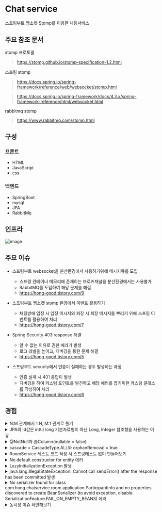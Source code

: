 # Chat service
스프링부트 웹소켓 Stomp를 이용한 채팅서비스

## 주요 참조 문서

stomp 프로토콜
> https://stomp.github.io/stomp-specification-1.2.html

스프링 stomp
> https://docs.spring.io/spring-framework/reference/web/websocket/stomp.html

> https://docs.spring.io/spring-framework/docs/4.3.x/spring-framework-reference/html/websocket.html

rabbitmq stomp
> https://www.rabbitmq.com/stomp.html

## 구성
### 프론트
* HTML
* JavaScript
* css

### 백엔드
* SpringBoot
* mysql
* JPA
* RabbitMq

## 인프라
![image](https://github.com/hongseungjae/chat-service/assets/41093183/35dc5856-5622-4f86-bb94-73b8e273f0f1)

## 주요 이슈
#### 
* 스프링부트 websocket을 분산환경에서 사용하기위해 메시지큐를 도입
  - 스프링 컨테이너 메모리에 존재하는 브로커채널을 분산환경에서는 사용불가
  - RabbitMQ를 도입하여 해당 문제를 해결
  - https://hong-good.tistory.com/9
 
* 스프링부트 웹소켓 stomp 환경에서 이벤트 활용하기
  - 채팅방에 입장 시 입장 메시지와 퇴장 시 퇴장 메시지를 뿌리기 위해 스프링 이벤트를 활용하여 처리
  - https://hong-good.tistory.com/7
 

* Spring Security 403 response 해결
  - 알 수 없는 이유로 권한 에러가 발생
  - 로그 레벨을 높이고, 디버깅을 통한 문제 해결
  - https://hong-good.tistory.com/5

* 스프링부트 security에서 인증이 실패하는 경우 발생하는 과정
  - 인증 실패 시 401 응답이 발생
  - 디버깅을 하여 커스텀 포인트를 발견하고 해당 에러를 잡기위한 커스텀 클래스를 작성하여 처리
  - https://hong-good.tistory.com/6

## 경험
<details>
    <summary>N:M 관계에서 1:N, M:1 관계로 풀기</summary>

* 채팅방(Room)과 유저(Member)의 관계는 다대다 입니다. 하나의 유저가 여러 채팅 방에 속해있을 수 있으며, 한 개의 방에는 여러명의 유저가 있게 됩니다.
JPA에서는 다대다 관계를 @ManyToMany를 이용해서 매핑 시킵니다. @ManyToMany를 사용하면 둘 테이블을 매핑시키기 위한 중간 테이블이 생깁니다. 
이 중간 테이블에는 다음과 같은 단점이 있습니다.
  1. 매핑정보만 들어가고 추가 데이터를 넣는 것이 불가능하다. 
  2. 중간 테이블이 숨겨져 있기 때문에 쿼리가 예상하지 못하는 형태로 나간다.
* 따라서 이런 문제를 해결하기 위해서는 중간에 엔티티를 따로 두는 방식으로 풀어낼 수 있습니다.

Member - Participant - Room 과 같은 관계로 풀어낼 수 있습니다.

* https://www.inflearn.com/questions/435090/%EB%8B%A4%EB%8C%80%EB%8B%A4-%EA%B4%80%EA%B3%84%EA%B0%80-%EC%95%88%EC%A2%8B%EC%9D%80-%EC%9D%B4%EC%9C%A0

</details>

<details>
    <summary> JPA의 Id값은 int나 long 기본자료형이 아닌 Long, Integer 참조형을 사용하는 이유</summary>

1. null을 가질 수 있습니다. 이 의미는 0으로 값을 의도한 것인지, 아니면 단순 값을 초기화 안한건지 파악할 수 있습니다. 

2. Validate에서 @NotNull 사용할 수 있습니다.

   - 그 외에 필드 값의 경우 null을 관리해야하는지에 따라 선택적으로 사용하면 된다.

</details>

<details>
    <summary>@NotNull과 @Column(nullable = false)</summary>

* 두 값 모두 DDL에 속성을 넣어줄 수 있음
* @NotNull 어노테이션이 예외 검출 순간이 더 빨라 추천한다.
* https://unluckyjung.github.io/jpa/2022/01/17/JPA-Notnull-Column/
</details>


<details>
    <summary>cascade = CascadeType.ALL와 orphanRemoval = true </summary>

* CascadeType.REMOVE와 orphanRemoval = true는 부모 엔티티를 삭제하면 자식 엔티티도 삭제한다.
* 그러나 삭제 시에는 CascadeType.REMOVE는 자식 엔티티가 그대로 남아있는 반면, orphanRemoval = true는 자식 엔티티를 제거한다.
* https://tecoble.techcourse.co.kr/post/2021-08-15-jpa-cascadetype-remove-vs-orphanremoval-true/

</details>

<details>
    <summary>RoomService 테스트 코드 작성 시 스프링테스트 없이 만들어보기</summary>

* 테스트
* repository 모킹

</details>

<details>
    <summary>No default constructor for entity 에러</summary>

* 엔티티에 기본 생성자가 없다는 에러이다.
* Hibernate가 엔티티를 생성하려고 할 때 기본 생성자를 호출하게 됩니다.(https://stackoverflow.com/questions/25452018/hibernate-annotations-no-default-constructor-for-entity?rq=1)
* 엔티티에 @NoArgsConstructor(access = AccessLevel.PROTECTED) 추가

org.hibernate.InstantiationException: No default constructor for entity

hibernate가 엔티티를 만들 때 기본 생성자를 이용하기 때문에 기본 생성자를 만들어줘야됨

</details>


<details>
    <summary>LazyInitializationException 발생</summary>

* Lazy로딩으로 발생한 이슈로 영속성 컨텍스트 종료된 후 엔티티에 참조 될 때 발생한다.
* 보통 서비스레이어에서 작업 후 그대로 반환하여 컨트롤러에서 dto로 변경될 때 발생됩니다. 프록시 객체를 가지고 있기때문입니다.
* 따라서 조회할 때 프록시 객체가 아닌 실제 객체가 들어갈 수 있게 fetch join으로 해결할 수 있습니다.

</details>



<details>
    <summary> java.lang.IllegalStateException: Cannot call sendError() after the response has been committed 발생</summary>

* 채팅방들을 조회하는 쿼리에서 발생한 이슈이다.
* Room들은 Participant List를 가지고 있고, 각 Participant는 Room을 가지고 있다.
* Room들을 조회하고 이를 그대로 반환하면 Room -> participant -> Room -> participant로 무한참조가 발생한다. (클라이언트에서 호출 시)
* 따라서 Json Ignore나 participants 엔티티를 그대로 반환하는 것이 아닌 그 안의 member이름만 따로 뽑아내서 dto를 만들어주고 반환하면 된다.
* Room들을 조회 중 Room에서 List로 participants를 가지고 있음 -> 그 안의 participant는 Room을 가지고 있음

</details>


<details>
    <summary>No serializer found for class com.hong.chatservice.room.application.ParticipantInfo and no properties discovered to create BeanSerializer (to avoid exception, disable SerializationFeature.FAIL_ON_EMPTY_BEANS) 에러</summary>

* dto로 클라이언트로 반환하는 중에 getter가 열려있지 않아서 발생하는 에러

</details>


<details>
    <summary>동시성 이슈 확인해보기</summary>

* public void checkEnoughHeadCount() { if ((participants.size() + 1) >= maxHeadCount) { throw new RuntimeException(); } }

</details>

